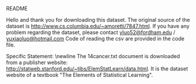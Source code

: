 README

Hello and thank you for downloading this dataset.
The original source of the dataset is http://www.cs.columbia.edu/~amoretti/7847.html. 
If you have any problem regarding the dataset, please contact yluo52@fordham.edu / yuxiaoluo@hotmail.com
Code of reading the csv are provided in the code file. 

Specific Statement: \newline
The 14cancer.txt document is downloaded from a publisher website: http://statweb.stanford.edu/~tibs/ElemStatLearn/data.html. It is the dataset website of a textbook "The Elements of Statistical Learning".
